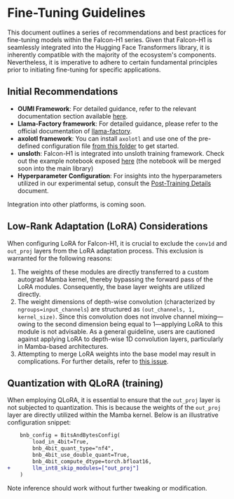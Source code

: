 # Fine-Tuning Guidelines

This document outlines a series of recommendations and best practices for fine-tuning models within the Falcon-H1 series. Given that Falcon-H1 is seamlessly integrated into the Hugging Face Transformers library, it is inherently compatible with the majority of the ecosystem's components. Nevertheless, it is imperative to adhere to certain fundamental principles prior to initiating fine-tuning for specific applications.

## Initial Recommendations

- **OUMI Framework**: For detailed guidance, refer to the relevant documentation section available [here](https://github.com/oumi-ai/oumi/tree/main/configs/recipes/falcon_h1).
- **Llama-Factory framework**: For detailed guidance, please refer to the official documentation of [llama-factory](https://github.com/hiyouga/LLaMA-Factory).
- **axolotl framework**: You can install `axolotl` and use one of the pre-defined configuration file [from this folder](https://github.com/axolotl-ai-cloud/axolotl/tree/main/examples/falcon-h1) to get started.
- **unsloth**: Falcon-H1 is integrated into unsloth training framework. Check out the example notebook exposed [here](https://github.com/unslothai/notebooks/pull/64) (the notebook will be merged soon into the main library) 
- **Hyperparameter Configuration**: For insights into the hyperparameters utilized in our experimental setup, consult the [Post-Training Details](./post_training_details.md) document.

Integration into other platforms, is coming soon.

## Low-Rank Adaptation (LoRA) Considerations

When configuring LoRA for Falcon-H1, it is crucial to exclude the `conv1d` and `out_proj` layers from the LoRA adaptation process. This exclusion is warranted for the following reasons:

1. The weights of these modules are directly transferred to a custom autograd Mamba kernel, thereby bypassing the forward pass of the LoRA modules. Consequently, the base layer weights are utilized directly.
2. The weight dimensions of depth-wise convolution (characterized by `ngroups=input_channels`) are structured as `(out_channels, 1, kernel_size)`. Since this convolution does not involve channel mixing—owing to the second dimension being equal to 1—applying LoRA to this module is not advisable. As a general guideline, users are cautioned against applying LoRA to depth-wise 1D convolution layers, particularly in Mamba-based architectures.
3. Attempting to merge LoRA weights into the base model may result in complications. For further details, refer to [this issue](https://github.com/tiiuae/Falcon-H1/issues/13).

## Quantization with QLoRA (training)

When employing QLoRA, it is essential to ensure that the `out_proj` layer is not subjected to quantization. This is because the weights of the `out_proj` layer are directly utilized within the Mamba kernel. Below is an illustrative configuration snippet:

```diff
    bnb_config = BitsAndBytesConfig(
        load_in_4bit=True,
        bnb_4bit_quant_type="nf4",
        bnb_4bit_use_double_quant=True,
        bnb_4bit_compute_dtype=torch.bfloat16,
+       llm_int8_skip_modules=["out_proj"]
    )
```

Note inference should work without further tweaking or modification.

